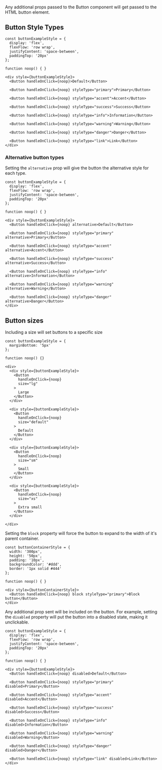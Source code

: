 Any additional props passed to the Button component will get passed to the HTML button element.

## Button Style Types

```
const buttonExampleStyle = {
  display: 'flex',
  flexFlow: 'row wrap',
  justifyContent: 'space-between',
  paddingTop: '20px'
};

function noop() { }

<div style={buttonExampleStyle}>
  <Button handleOnClick={noop}>Default</Button>

  <Button handleOnClick={noop} styleType="primary">Primary</Button>

  <Button handleOnClick={noop} styleType="accent">Accent</Button>

  <Button handleOnClick={noop} styleType="success">Success</Button>

  <Button handleOnClick={noop} styleType="info">Information</Button>

  <Button handleOnClick={noop} styleType="warning">Warning</Button>

  <Button handleOnClick={noop} styleType="danger">Danger</Button>

  <Button handleOnClick={noop} styleType="link">Link</Button>
</div>
```

### Alternative button types

Setting the `alternative` prop will give the button the alternative style for each type.

```
const buttonExampleStyle = {
  display: 'flex',
  flexFlow: 'row wrap',
  justifyContent: 'space-between',
  paddingTop: '20px'
};

function noop() { }

<div style={buttonExampleStyle}>
  <Button handleOnClick={noop} alternative>Default</Button>

  <Button handleOnClick={noop} styleType="primary" alternative>Primary</Button>

  <Button handleOnClick={noop} styleType="accent" alternative>Accent</Button>

  <Button handleOnClick={noop} styleType="success" alternative>Success</Button>

  <Button handleOnClick={noop} styleType="info" alternative>Information</Button>

  <Button handleOnClick={noop} styleType="warning" alternative>Warning</Button>

  <Button handleOnClick={noop} styleType="danger" alternative>Danger</Button>
</div>
```

## Button sizes

Including a size will set buttons to a specific size

```
const buttonExampleStyle = {
  marginBottom: '5px'
};

function noop() {}

<div>
  <div style={buttonExampleStyle}>
    <Button
      handleOnClick={noop}
      size="lg"
    >
      Large
    </Button>
  </div>

  <div style={buttonExampleStyle}>
    <Button
      handleOnClick={noop}
      size="default"
    >
      Default
    </Button>
  </div>

  <div style={buttonExampleStyle}>
    <Button
      handleOnClick={noop}
      size="sm"
    >
      Small
    </Button>
  </div>

  <div style={buttonExampleStyle}>
    <Button
      handleOnClick={noop}
      size="xs"
    >
      Extra small
    </Button>
  </div>

</div>
```

Setting the `block` property will force the button to expand to the width of it's parent container.

```
const buttonContainerStyle = {
  width: '300px',
  height: '50px',
  padding: '10px',
  backgroundColor: '#ddd',
  border: '1px solid #444'
};

function noop() { }

<div style={buttonContainerStyle}>
  <Button handleOnClick={noop} block styleType="primary">Block button</Button>
</div>

```

Any additional prop sent will be included on the button. For example, setting the `disabled` property will put the button into a disabled state, making it unclickable.

```
const buttonExampleStyle = {
  display: 'flex',
  flexFlow: 'row wrap',
  justifyContent: 'space-between',
  paddingTop: '20px'
};

function noop() { }

<div style={buttonExampleStyle}>
  <Button handleOnClick={noop} disabled>Default</Button>

  <Button handleOnClick={noop} styleType="primary" disabled>Primary</Button>

  <Button handleOnClick={noop} styleType="accent" disabled>Accent</Button>

  <Button handleOnClick={noop} styleType="success" disabled>Success</Button>

  <Button handleOnClick={noop} styleType="info" disabled>Information</Button>

  <Button handleOnClick={noop} styleType="warning" disabled>Warning</Button>

  <Button handleOnClick={noop} styleType="danger" disabled>Danger</Button>

  <Button handleOnClick={noop} styleType="link" disabled>Link</Button>
</div>


```
